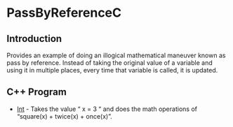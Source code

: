 # PassByReferenceC
## Introduction
Provides an example of doing an illogical mathematical maneuver known as pass by reference. Instead of taking the original value of a variable and using it in multiple places, every time that variable is called, it is updated. 
## C++ Program
  * [Int]( https://github.com/Spades86/Undergraduate/blob/master/C/PassByReferenceC/src/Int.cpp) - Takes the value “ x = 3 “ and does the math operations of “square(x) + twice(x) + once(x)”.
